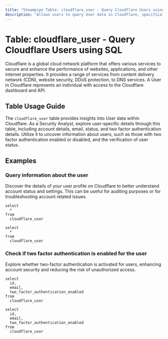 ```yaml
---
title: "Steampipe Table: cloudflare_user - Query Cloudflare Users using SQL"
description: "Allows users to query User data in Cloudflare, specifically the account details, email, status, and two factor authentication details."
---
```


# Table: cloudflare_user - Query Cloudflare Users using SQL

Cloudflare is a global cloud network platform that offers various services to secure and enhance the performance of websites, applications, and other internet properties. It provides a range of services from content delivery network (CDN), website security, DDoS protection, to DNS services. A User in Cloudflare represents an individual with access to the Cloudflare dashboard and API.

## Table Usage Guide

The `cloudflare_user` table provides insights into User data within Cloudflare. As a Security Analyst, explore user-specific details through this table, including account details, email, status, and two factor authentication details. Utilize it to uncover information about users, such as those with two factor authentication enabled or disabled, and the verification of user status.

## Examples

### Query information about the user
Discover the details of your user profile on Cloudflare to better understand account status and settings. This can be useful for auditing purposes or for troubleshooting account related issues.

```sql+postgres
select
  *
from
  cloudflare_user
```

```sql+sqlite
select
  *
from
  cloudflare_user
```

### Check if two factor authentication is enabled for the user
Explore whether two-factor authentication is activated for users, enhancing account security and reducing the risk of unauthorized access.

```sql+postgres
select
  id,
  email,
  two_factor_authentication_enabled
from
  cloudflare_user
```

```sql+sqlite
select
  id,
  email,
  two_factor_authentication_enabled
from
  cloudflare_user
```
